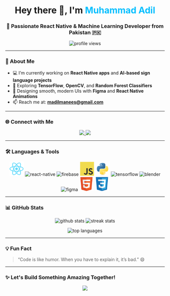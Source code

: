 <!-- Header -->
<h1 align="center">Hey there 👋, I'm <span style="color:#00BFFF;">Muhammad Adil</span></h1>
<h3 align="center">🚀 Passionate React Native & Machine Learning Developer from Pakistan 🇵🇰</h3>

<!-- Profile Views -->
<p align="center">
  <img src="https://komarev.com/ghpvc/?username=adilanes1&label=Profile%20Views&color=00BFFF&style=flat-square" alt="profile views" />
</p>

---

### 🧠 About Me  
- 💻 I’m currently working on **React Native apps** and **AI-based sign language projects**  
- 🔬 Exploring **TensorFlow**, **OpenCV**, and **Random Forest Classifiers**  
- 🎨 Designing smooth, modern UIs with **Figma** and **React Native Animations**  
- 📫 Reach me at: **madilmanees@gmail.com**

---

### 🌐 Connect with Me  
<p align="center">
  <a href="https://www.linkedin.com/in/muhammad-adil-anees-799589296" target="_blank">
    <img src="https://img.shields.io/badge/LinkedIn-%230077B5.svg?style=for-the-badge&logo=linkedin&logoColor=white" />
  </a>
  <a href="mailto:madilmanees@gmail.com">
    <img src="https://img.shields.io/badge/Email-%23EA4335.svg?style=for-the-badge&logo=gmail&logoColor=white" />
  </a>
</p>

---

### 🛠️ Languages & Tools  
<p align="center">
  <img src="https://raw.githubusercontent.com/devicons/devicon/master/icons/react/react-original.svg" alt="react" width="45" height="45"/> 
  <img src="https://reactnative.dev/img/header_logo.svg" alt="react-native" width="45" height="45"/>
  <img src="https://www.vectorlogo.zone/logos/firebase/firebase-icon.svg" alt="firebase" width="45" height="45"/>
  <img src="https://raw.githubusercontent.com/devicons/devicon/master/icons/javascript/javascript-original.svg" alt="javascript" width="45" height="45"/>
  <img src="https://raw.githubusercontent.com/devicons/devicon/master/icons/python/python-original.svg" alt="python" width="45" height="45"/>
  <img src="https://www.vectorlogo.zone/logos/tensorflow/tensorflow-icon.svg" alt="tensorflow" width="45" height="45"/>
  <img src="https://download.blender.org/branding/community/blender_community_badge_white.svg" alt="blender" width="45" height="45"/>
  <img src="https://www.vectorlogo.zone/logos/figma/figma-icon.svg" alt="figma" width="45" height="45"/>
  <img src="https://raw.githubusercontent.com/devicons/devicon/master/icons/html5/html5-original.svg" alt="html" width="45" height="45"/>
  <img src="https://raw.githubusercontent.com/devicons/devicon/master/icons/css3/css3-original.svg" alt="css" width="45" height="45"/>
</p>

---

### 📊 GitHub Stats  
<p align="center">
  <img src="https://github-readme-stats.vercel.app/api?username=adilanes1&show_icons=true&theme=tokyonight&hide_border=true" alt="github stats" width="48%" />
  <img src="https://github-readme-streak-stats.herokuapp.com/?user=adilanes1&theme=tokyonight&hide_border=true" alt="streak stats" width="48%" />
</p>

<p align="center">
  <img src="https://github-readme-stats.vercel.app/api/top-langs?username=adilanes1&show_icons=true&theme=tokyonight&layout=compact&hide_border=true" alt="top languages" width="50%" />
</p>

---

### 💡 Fun Fact  
> “Code is like humor. When you have to explain it, it’s bad.” 😄  

---

### ✨ Let's Build Something Amazing Together!
<p align="center">
  <img src="https://media.giphy.com/media/Q7SKqn3G97xpmfSOvG/giphy.gif" width="300" />
</p>
